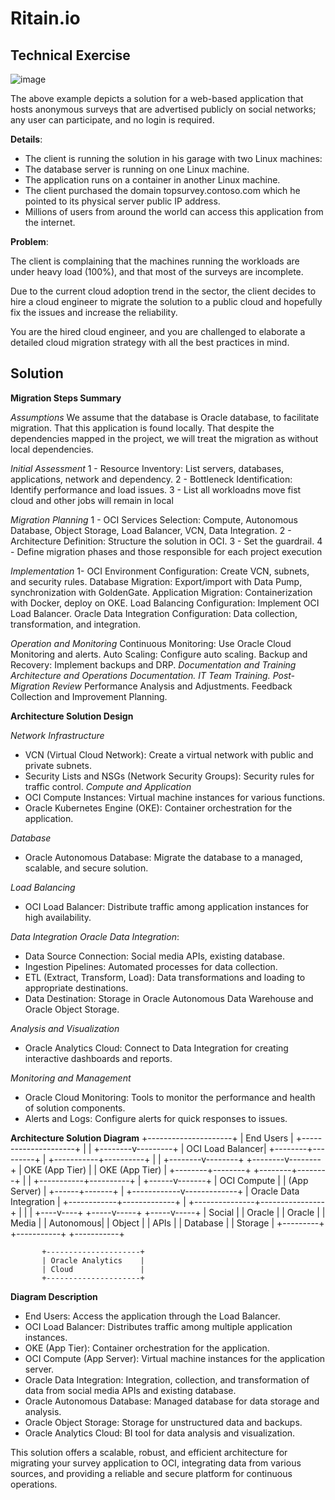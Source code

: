 # Ritain.io

## Technical Exercise
![image](https://github.com/user-attachments/assets/0e8a50fe-9271-4703-8f93-cc56c111eada)

The above example depicts a solution for a web-based application that hosts anonymous
surveys that are advertised publicly on social networks; any user can participate, and no
login is required.

**Details**: 
* The client is running the solution in his garage with two Linux machines:
* The database server is running on one Linux machine.
* The application runs on a container in another Linux machine.
* The client purchased the domain topsurvey.contoso.com which he pointed to its
physical server public IP address.
* Millions of users from around the world can access this application from the internet.

**Problem**: 

The client is complaining that the machines running the workloads are under heavy load
(100%), and that most of the surveys are incomplete.

Due to the current cloud adoption trend in the sector, the client decides to hire a cloud
engineer to migrate the solution to a public cloud and hopefully fix the issues and increase
the reliability.

You are the hired cloud engineer, and you are challenged to elaborate a detailed cloud
migration strategy with all the best practices in mind.


## Solution

**Migration Steps Summary**

*Assumptions*
We assume that the database is Oracle database, to facilitate migration.
That this application is found locally.
That despite the dependencies mapped in the project, we will treat the migration as without local dependencies.

*Initial Assessment*
1 - Resource Inventory: List servers, databases, applications, network and dependency.
2 - Bottleneck Identification: Identify performance and load issues.
3 - List all workloadns move fist cloud and other jobs will remain in local

*Migration Planning*
1 - OCI Services Selection: Compute, Autonomous Database, Object Storage, Load Balancer, VCN, Data Integration.
2 - Architecture Definition: Structure the solution in OCI.
3 - Set the guardrail.
4 - Define migration phases and those responsible for each project execution

*Implementation*
1- OCI Environment Configuration: Create VCN, subnets, and security rules.
Database Migration: Export/import with Data Pump, synchronization with GoldenGate.
Application Migration: Containerization with Docker, deploy on OKE.
Load Balancing Configuration: Implement OCI Load Balancer.
Oracle Data Integration Configuration: Data collection, transformation, and integration.

*Operation and Monitoring*
Continuous Monitoring: Use Oracle Cloud Monitoring and alerts.
Auto Scaling: Configure auto scaling.
Backup and Recovery: Implement backups and DRP.
**Documentation and Training*
Architecture and Operations Documentation.
IT Team Training.
*Post-Migration Review**
Performance Analysis and Adjustments.
Feedback Collection and Improvement Planning.

**Architecture Solution Design**

*Network Infrastructure*
* VCN (Virtual Cloud Network): Create a virtual network with public and private subnets.
* Security Lists and NSGs (Network Security Groups): Security rules for traffic control.
*Compute and Application*
* OCI Compute Instances: Virtual machine instances for various functions.
* Oracle Kubernetes Engine (OKE): Container orchestration for the application.

*Database*
* Oracle Autonomous Database: Migrate the database to a managed, scalable, and secure solution.

*Load Balancing*
* OCI Load Balancer: Distribute traffic among application instances for high availability.

*Data Integration*
*Oracle Data Integration*:
* Data Source Connection: Social media APIs, existing database.
* Ingestion Pipelines: Automated processes for data collection.
* ETL (Extract, Transform, Load): Data transformations and loading to appropriate destinations.
* Data Destination: Storage in Oracle Autonomous Data Warehouse and Oracle Object Storage.

*Analysis and Visualization*
* Oracle Analytics Cloud: Connect to Data Integration for creating interactive dashboards and reports.

*Monitoring and Management*
* Oracle Cloud Monitoring: Tools to monitor the performance and health of solution components.
* Alerts and Logs: Configure alerts for quick responses to issues.

**Architecture Solution Diagram**
           +---------------------+
           |   End Users         |
           +---------------------+
                     |
                     |
            +--------v---------+
            | OCI Load Balancer|
            +--------+---------+
                     |
         +-----------+----------+
         |                      |
+--------v--------+    +--------v--------+
|  OKE (App Tier) |    | OKE (App Tier)  |
+--------+--------+    +--------+--------+
         |                      |
         +-----------+----------+
                     |
              +------v-------+
              | OCI Compute  |
              | (App Server) |
              +------+-------+
                     |
        +------------v-------------+
        |    Oracle Data Integration |
        +------------+-------------+
                     |
     +---------------+----------------+
     |               |                |
+----v----+    +-----v-----+    +-----v-----+
| Social  |    | Oracle    |    | Oracle    |
| Media   |    | Autonomous|    | Object    |
| APIs    |    | Database  |    | Storage   |
+---------+    +-----------+    +-----------+

           +---------------------+
           | Oracle Analytics    |
           | Cloud               |
           +---------------------+


**Diagram Description**

* End Users: Access the application through the Load Balancer.
* OCI Load Balancer: Distributes traffic among multiple application instances.
* OKE (App Tier): Container orchestration for the application.
* OCI Compute (App Server): Virtual machine instances for the application server.
* Oracle Data Integration: Integration, collection, and transformation of data from social media APIs and existing database.
* Oracle Autonomous Database: Managed database for data storage and analysis.
* Oracle Object Storage: Storage for unstructured data and backups.
* Oracle Analytics Cloud: BI tool for data analysis and visualization.


This solution offers a scalable, robust, and efficient architecture for migrating your survey application to OCI, integrating data from various sources, and providing a reliable and secure platform for continuous operations.
